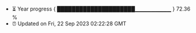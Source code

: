 - ⏳ Year progress { █████████████████████▁▁▁▁▁▁▁▁▁ } 72.36 %
- ⏰ Updated on Fri, 22 Sep 2023 02:22:28 GMT

